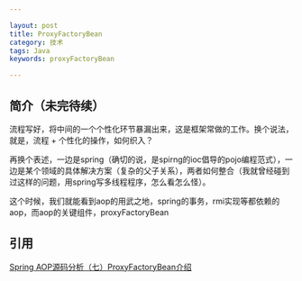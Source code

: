 ```yaml
---

layout: post
title: ProxyFactoryBean
category: 技术
tags: Java
keywords: proxyFactoryBean

---
```


## 简介（未完待续）

流程写好，将中间的一个个性化环节暴漏出来，这是框架常做的工作。换个说法，就是，流程 + 个性化的操作，如何织入？

再换个表述，一边是spring（确切的说，是spirng的ioc倡导的pojo编程范式），一边是某个领域的具体解决方案（复杂的父子关系），两者如何整合（我就曾经碰到过这样的问题，用spring写多线程程序，怎么看怎么怪）。

这个时候，我们就能看到aop的用武之地，spring的事务，rmi实现等都依赖的aop，而aop的关键组件，proxyFactoryBean



## 引用

[Spring AOP源码分析（七）ProxyFactoryBean介绍][]

[Spring AOP源码分析（七）ProxyFactoryBean介绍]: http://m.oschina.net/blog/376308